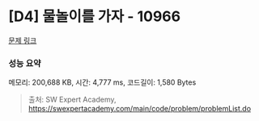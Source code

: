 # [D4] 물놀이를 가자 - 10966 

[문제 링크](https://swexpertacademy.com/main/code/problem/problemDetail.do?contestProbId=AXWXMZta-PsDFAST) 

### 성능 요약

메모리: 200,688 KB, 시간: 4,777 ms, 코드길이: 1,580 Bytes



> 출처: SW Expert Academy, https://swexpertacademy.com/main/code/problem/problemList.do